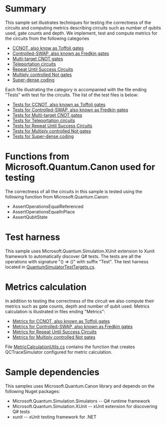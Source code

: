 ﻿# Summary 
This sample set illustrates techniques for testing the correctness of the circuits and 
computing metrics describing circuits such as number of qubits used, gate counts and 
depth. We implement, test and compute metrics for the circuits from the following categories 

* [CCNOT, also know as Toffoli gates](./MultiControlledNOT.qs)
* [Controlled-SWAP, also known as Fredkin gates](./ControlledSWAP.qs)
* [Multi-target CNOT gates](./MultiTargetCNOT.qs)
* [Teleportation circuits](./Teleportation.qs)
* [Repeat Until Success Circuits](./RepeatUntilSuccessCircuits.qs)
* [Multiply controlled Not gates](./MultiControlledNOT.qs)
* [Super-dense coding](./SuperdenseCoding.qs)

Each file illustrating the category is accompanied with the file ending "Tests" with test for 
the circuits. The list of the test files is below: 

* [Tests for CCNOT, also known as Toffoli gates](./MultiControlledNOTTests.qs)
* [Tests for Controlled-SWAP, also known as Fredkin gates](./ControlledSWAPTests.qs)
* [Tests for Multi-target CNOT gates](./MultiTargetCNOTTests.qs)
* [Tests for Teleportation circuits](./TeleportationTests.qs)
* [Tests for Repeat Until Success Circuits](./RepeatUntilSuccessCircuitsTests.qs)
* [Tests for Multiply controlled Not gates](./MultiControlledNOTTests.qs)
* [Tests for Super-dense coding](./SuperdenseCodingTests.qs)

# Functions from Microsoft.Quantum.Canon used for testing
The correctness of all the circuits in this sample is tested using the following 
function from Microsoft.Quantum.Canon:

* AssertOperationsEqualReferenced
* AssertOperationsEqualInPlace
* AssertQubitState

# Test harness 
This sample uses Microsoft.Quantum.Simulation.XUnit extension to Xunit framework to 
automatically discover Q# tests. The tests are all the operations with signature "() => ()"
with suffix "Test". The test harness located in
[QuantumSimulatorTestTargets.cs](./QuantumSimulatorTestTargets.cs). 

# Metrics calculation 
In addition to testing the correctness of the circuit we also compute their metrics such as 
gate counts, depth and number of qubit used. Metrics calculation is illustrated in files 
ending "Metrics": 

* [Metrics for CCNOT, also known as Toffoli gates](./CCNOTCircuitsMetrics.cs)
* [Metrics for Controlled-SWAP, also known as Fredkin gates](./ControlledSWAPMetrics.cs)
* [Metrics for Repeat Until Success Circuits](./RepeatUntilSuccessCircuitsMetrics.cs)
* [Metrics for Multiply controlled Not gates](./MultiControlledNOTMetrics.cs)

File [MetricCalculationUtils.cs](./MetricCalculationUtils.cs) contains the function that creates
QCTraceSimulator configured for metric calculation.

# Sample dependencies 
This samples uses Microsoft.Quantum.Canon library and depends on the following Nuget packages: 

* Microsoft.Quantum.Simulation.Simulators -- Q# runtime framework
* Microsoft.Quantum.Simulation.XUnit -- xUnit extension for discovering Q# tests
* xunit -- xUnit testing framework for .NET
